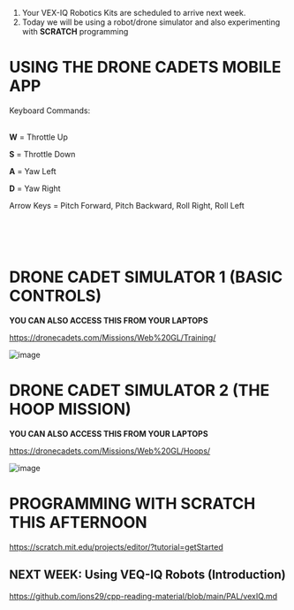 1. Your VEX-IQ Robotics Kits are scheduled to arrive next week.
2. Today we will be using a robot/drone simulator and also experimenting with **SCRATCH** programming


# USING THE DRONE CADETS MOBILE APP

Keyboard Commands:<br><br>

**W** = Throttle Up<br>

**S** = Throttle Down<br>

**A**  = Yaw Left<br>

**D** = Yaw Right<br>

Arrow Keys = Pitch Forward, Pitch Backward, Roll Right, Roll Left


<br><br><br>
# DRONE CADET SIMULATOR 1 (BASIC CONTROLS)

**YOU CAN ALSO ACCESS THIS FROM YOUR LAPTOPS**<br>

https://dronecadets.com/Missions/Web%20GL/Training/


![image](https://github.com/ions29/cpp-reading-material/assets/127531384/08bdf1a2-0c4d-4e87-bafc-59424cc30ce9)




# DRONE CADET SIMULATOR 2 (THE HOOP  MISSION)

**YOU CAN ALSO ACCESS THIS FROM YOUR LAPTOPS**<br>

https://dronecadets.com/Missions/Web%20GL/Hoops/




![image](https://github.com/ions29/cpp-reading-material/assets/127531384/a3d4549f-90ea-4e0a-a4d3-724dcc1c50d3)


# PROGRAMMING WITH SCRATCH THIS AFTERNOON

https://scratch.mit.edu/projects/editor/?tutorial=getStarted


## NEXT WEEK: Using VEQ-IQ Robots (Introduction)

https://github.com/ions29/cpp-reading-material/blob/main/PAL/vexIQ.md
